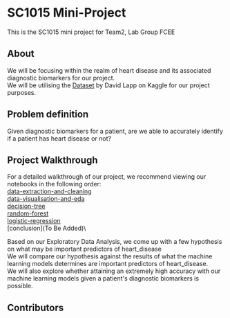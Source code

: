 # SC1015 Mini-Project
This is the SC1015 mini project for Team2, Lab Group FCEE

## About
We will be focusing within the realm of heart disease and its associated diagnostic biomarkers for our project.\
We will be utilising the [Dataset](https://www.kaggle.com/datasets/johnsmith88/heart-disease-dataset) by David Lapp on Kaggle for our project purposes.

## Problem definition
Given diagnostic biomarkers for a patient, are we able to accurately identify if a patient has heart disease or not?

## Project Walkthrough
For a detailed walkthrough of our project, we recommend viewing our notebooks in the following order:\
[data-extraction-and-cleaning](https://github.com/brandonleehs/SC1015-proj/blob/cvd/data-extraction-and-cleaning.ipynb)\
[data-visualisation-and-eda](https://github.com/brandonleehs/SC1015-proj/blob/cvd/data-visualisation-and-eda.ipynb)\
[decision-tree](https://github.com/brandonleehs/SC1015-proj/blob/cvd/decision-tree.ipynb)\
[random-forest](https://github.com/brandonleehs/SC1015-proj/blob/cvd/random-forest.ipynb)\
[logistic-regression](https://github.com/brandonleehs/SC1015-proj/blob/cvd/logistic-regression.ipynb)\
[conclusion](To Be Added)\

Based on our Exploratory Data Analysis, we come up with a few hypothesis on what may be important predictors of heart_disease\
We will compare our hypothesis against the results of what the machine learning models determines are important predictors of heart_disease.\
We will also explore whether attaining an extremely high accuracy with our machine learning models given a patient's diagnostic biomarkers is possible.

## Contributors


